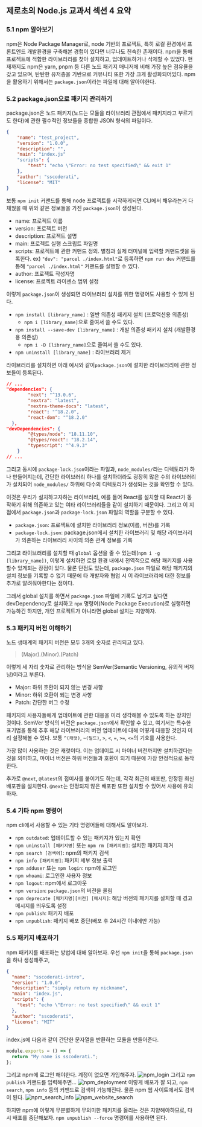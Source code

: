 ## 제로초의 Node.js 교과서 섹션 4 요약

### 5.1 npm 알아보기

npm은 Node Package Manager로, node 기반의 프로젝트, 특히 로컬 환경에서 프론트엔드 개발환경을 구축해본 경험이 있다면 너무나도 친숙한 존재이다. npm을 통해 프로젝트에 적합한 라이브러리를 찾아 설치하고, 업데이트하거나 삭제할 수 있었다.
현재까지도 npm은 yarn, pnpm 등 다른 노드 패키지 매니저에 비해 가장 높은 점유율을 갖고 있으며, 탄탄한 유저층을 기반으로 커뮤니티 또한 가장 크게 활성화되어있다.
npm을 활용하기 위해서는 `package.json`이라는 파일에 대해 알아야한다.

### 5.2 package.json으로 패키지 관리하기

package.json은 노드 패키지(노드는 모듈을 라이브러리 관점에서 패키지라고 부르기도 한다)에 관한 필수적인 정보들을 종합한 JSON 형식의 파일이다.

```json
{
	"name": "test_project",
	"version": "1.0.0",
	"description": "",
	"main": "index.js"
	"scripts": {
		"test": "echo \"Error: no test specified\" && exit 1"
	},
	"author": "sscoderati",
	"license": "MIT"
}
```

보통 `npm init` 커맨드를 통해 node 프로젝트를 시작하게되면 CLI에서 채우라는거 다 채웠을 때 위와 같은 정보들을 가진 `package.json`이 생성된다.

- name: 프로젝트 이름
- version: 프로젝트 버전
- description: 프로젝트 설명
- main: 프로젝트 실행 스크립트 파일명
- scripts: 프로젝트에 관한 커맨드 정의. 별칭과 실제 터미널에 입력할 커맨드셋을 등록한다. ex) `"dev": "parcel ./index.html"`로 등록하면 `npm run dev` 커맨드를 통해 `"parcel ./index.html"` 커맨드를 실행할 수 있다.
- author: 프로젝트 작성자명
- license: 프로젝트 라이센스 범위 설정

이렇게 `package.json`이 생성되면 라이브러리 설치를 위한 명령어도 사용할 수 있게 된다.

- `npm install [library_name]` : 일반 의존성 패키지 설치 (프로덕션용 의존성)
  - `npm i [library_name]`으로 줄여서 쓸 수도 있다.
- `npm install --save-dev [library_name]` : 개발 의존성 패키지 설치 (개발환경용 의존성)
  - `npm i -D [library_name]`으로 줄여서 쓸 수도 있다.
- `npm uninstall [library_name]` : 라이브러리 제거

라이브러리를 설치하면 아래 예시와 같이`package.json`에 설치한 라이브러리에 관한 정보들이 등록된다.

```json
// ...
"dependencies": {
		"next": "^13.0.6",
		"nextra": "latest",
		"nextra-theme-docs": "latest",
		"react": "^18.2.0",
		"react-dom": "^18.2.0"
  },
"devDependencies": {
		"@types/node": "18.11.10",
		"@types/react": "18.2.14",
		"typescript": "^4.9.3"
	}
// ...
```

그리고 동시에 `package-lock.json`이라는 파일과, `node_modules/`라는 디렉토리가 하나 만들어지는데, 간단한 라이브러리 하나를 설치하더라도 굉장히 많은 수의 라이브러리가 설치되어 `node_modules/` 하위에 다수의 디렉토리가 생성되는 것을 확인할 수 있다.

이것은 우리가 설치하고자하는 라이브러리, 예를 들어 React를 설치할 때 React가 동작하기 위해 의존하고 있는 여타 라이브러리들을 같이 설치하기 때문이다.
그리고 이 지점에서 `package.json`과 `package-lock.json` 파일의 역할을 구분할 수 있다.

- `package.json`: 프로젝트에 설치한 라이브러리 정보(이름, 버전)를 기록
- `package-lock.json`: package.json에서 설치한 라이브러리 및 해당 라이브러리가 의존하는 라이브러리 사이의 의존 관계 정보를 기록

그리고 라이브러리를 설치할 때 `global` 옵션을 줄 수 있는데(`npm i -g [library_name])`, 이렇게 설치하면 로컬 환경 내에서 전역적으로 해당 패키지를 사용할수 있게되는 장점이 있다. 물론 단점도 있는데, `package.json` 파일로 해당 패키지의 설치 정보를 기록할 수 없기 때문에 타 개발자와 협업 시 이 라이브러리에 대한 정보를 추가로 알려줘야한다는 점이다.

그래서 global 설치를 하면서 `package.json` 파일에 기록도 남기고 싶다면 devDependency로 설치하고 `npx` 명령어(Node Package Execution)로 실행하면 가능하긴 하지만, 개인 프로젝트가 아니라면 global 설치는 지양하자.

### 5.3 패키지 버전 이해하기

노드 생태계의 패키지 버전은 모두 3개의 숫자로 관리되고 있다.

> (Major).(Minor).(Patch)

이렇게 세 자리 숫자로 관리하는 방식을 SemVer(Semantic Versioning, 유의적 버저닝)이라고 부른다.

- Major: 하위 호환이 되지 않는 변경 사항
- Minor: 하위 호환이 되는 변경 사항
- Patch: 간단한 버그 수정

패키지의 사용자들에게 업데이트에 관한 대응을 미리 생각해볼 수 있도록 하는 장치인 것이다. SemVer 방식의 버전은 `package.json`에서 확인할 수 있고, 여기서는 특수한 표기법을 통해 추후 해당 라이브러리의 버전 업데이트에 대해 어떻게 대응할 것인지 미리 설정해볼 수 있다. 보통 `^(캐럿)`, `~(틸드)`, `>`, `<`, `=`, `>=`, `<=`의 기호를 사용한다.

가장 많이 사용하는 것은 캐럿이다. 이는 업데이트 시 마이너 버전까지만 설치하겠다는 것을 의미하고, 마이너 버전은 하위 버전들과 호환이 되기 때문에 가장 안정적으로 동작한다.

추가로 `@next`, `@latest`의 접미사를 붙이기도 하는데, 각각 최근의 배포판, 안정된 최신 배포판을 설치한다. `@next`는 안정되지 않은 배포판 또한 설치할 수 있어서 사용에 유의하자.

### 5.4 기타 npm 명령어

npm cli에서 사용할 수 있는 기타 명령어들에 대해서도 알아보자.

- `npm outdated`: 업데이트할 수 있는 패키지가 있는지 확인
- `npm uninstall [패키지명]` 또는 `npm rm [패키지명]`: 설치한 패키지 제거
- `npm search [검색어]`: npm의 패키지 검색
- `npm info [패키지명]`: 패키지 세부 정보 출력
- `npm adduser` 또는 `npm login`: npm에 로그인
- `npm whoami`: 로그인한 사용자 정보
- `npm logout`: npm에서 로그아웃
- `npm version`: `package.json`의 버전을 올림
- `npm deprecate [패키지명][버전] [메시지]`: 해당 버전의 패키지를 설치할 때 경고 메시지를 띄우도록 설정
- `npm publish`: 패키지 배포
- `npm unpublish`: 패키지 배포 중단(배포 후 24시간 이내에만 가능)

### 5.5 패키지 배포하기

npm 패키지를 배포하는 방법에 대해 알아보자.
우선 `npm init`을 통해 `package.json`을 하나 생성해주고,

```json
{
  "name": "sscoderati-intro",
  "version": "1.0.0",
  "description": "simply return my nickname",
  "main": "index.js",
  "scripts": {
    "test": "echo \"Error: no test specified\" && exit 1"
  },
  "author": "sscoderati",
  "license": "MIT"
}
```

index.js에 다음과 같이 간단한 문자열을 반환하는 모듈을 만들어준다.

```js
module.exports = () => {
  return "My name is sscoderati.";
};
```

그리고 npm에 로그인 해야한다. 계정이 없으면 가입해주자.
![npm_login](https://blogdocsimages.s3.ap-northeast-2.amazonaws.com/20240402132647_sMIPLL)
그리고 `npm publish` 커맨드를 입력해주면...
![npm_deployment](https://blogdocsimages.s3.ap-northeast-2.amazonaws.com/20240402132711_C3A6qi)
이렇게 배포가 잘 되고, `npm search`, `npm info` 등의 커맨드로 검색이 가능해진다.
물론 npm 웹 사이트에서도 검색이 된다.
![npm_search_info](https://blogdocsimages.s3.ap-northeast-2.amazonaws.com/20240402132739_UOtAlZ)
![npm_website_search](https://blogdocsimages.s3.ap-northeast-2.amazonaws.com/20240402132821_8GORWE)

하지만 npm에 이렇게 무분별하게 무의미한 패키지를 올리는 것은 지양해야하므로, 다시 배포를 중단해보자. `npm unpublish --force` 명령어를 사용하면 된다.
